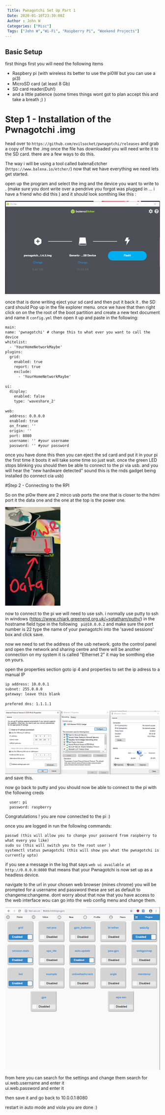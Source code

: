 ```yaml
---
 Title: Pwnagotchi Set Up Part 1
 Date: 2020-01-10T23:30:00Z
 Author : John W
 Categories: ["Misc"]
 Tags: ["John W","Wi-Fi", "Raspberry Pi", "Weekend Projects"]
---
```

## Basic Setup

first things first you will need the following items

- Raspbery pi (with wireless its better to use the pi0W but you can use a pi3)
- MicroSD card (at least 8 Gb)
- SD card reader(Duh!)
- and a little patience (some times things wont got to plan accept this and take a breath ;) )

# Step 1 - Installation of the Pwnagotchi .img
  head over to `https://github.com/evilsocket/pwnagotchi/releases` and grab a copy of the the .img
  once the file has downloaded you will need write it to the SD card. there are a few ways to do this.

  The way i will be using a tool called balenaEctcher (`https://www.balena.io/etcher/`) now that we have everything we need lets get started.

  open up the program and select the img and the device you want to write to . (make sure you dont write over a pendrive you forgot was plugged in ... i have a friend who did this ) and it should look somthing like this :

  ![installer image](/content/images/pwnagotchi/write_image.PNG)

  once that is done writing eject your sd card and then put it back it .
  the SD card should Pop up in the file explorer menu.
  once we have that then right click on on the the root of the boot partition and create a new text document
  and name it `config.yml` then open it up and paste in the following:
  ```
main:
  name: 'pwnagotchi' # change this to what ever you want to call the device
  whitelist:
    - 'YourHomeNetworkMaybe'
  plugins:
    grid:
      enabled: true
      report: true
      exclude:
        - 'YourHomeNetworkMaybe'

ui:
    display:
      enabled: false
      type: 'waveshare_2'
     
web:
    address: 0.0.0.0
    enabled: true
    on_frame: ''
    origin: ''
    port: 8080
    username: '' #your username 
    password: '' #your password
```

once you have done this then you can eject the sd card and put it in your pi
the first time it boots it will take some time so just wait.
once the green LED stops blinking you should then be able to connect to the pi via usb.
and you will hear the "new hardware detected" sound this is the rnds gadget being installed (to connect cia usb)

#Step 2 - Connecting to the RPI

  So on the pi0w there are 2 mirco usb ports the one that is closer to the hdmi port it the data one 
  and the one at the top is the power one.

![pi connections](/content/images/pwnagotchi/connections.jpg)

  now to connect to the pi we will need to use ssh.
  i normally use putty to ssh in windows (https://www.chiark.greenend.org.uk/~sgtatham/putty/)
  in the hostname field type in the following ` pi@10.0.0.2` 
  and make sure the port number is 22 type the name of your pwnagotchi into 
  the 'saved sessions' box and click save.

  now we need to set the address of the usb network. goto the control panel 
  and open the network and sharing centre and there will be another connection
  on my system it is called "Ethernet 2" it may be somthing else on yours.

  open the properties section goto ip 4 and properties to set the ip adress to a manual IP
  ```
  ip address: 10.0.0.1
  subnet: 255.0.0.0
  gateway: leave this blank

  prefered dns: 1.1.1.1
  ```
![configuration](/content/images/pwnagotchi/network_config.PNG)  
  and save this.

  now go back to putty and you should now be able to connect to the pi with the following creds
``` 
  user: pi
  password: raspberry
```

Congratulations ! you are now connected to the pi :)

 once you are logged in run the following commands:

```
passwd (this will allow you to change your password from raspberry to what every you like)
sudo su (this will switch you to the root user )
systemctl status pwnagotchi (this will show you what the pwnagotchi is currently upto)
```

 if you see a message in the log that says `web ui available at http://0.0.0.0:8080` 
 that means that your Pwnagotchi is now set up as a headless device.

 navigate to the url in your chosen web browser (mines chrome)
 you will be prompted for a username and password these are set as default to changeme:changeme.
 dont worry about that now that you have access to the web interface wou can go into the web config
 menu and change them. 

![web_config image](/content/images/pwnagotchi/webcfg.PNG)

from here you can search for the settings and change them
search for ui.web.username and enter it  
ui.web.password and enter it

then save it and go back to 10.0.0.1:8080

restart in auto mode and viola you are done :)

 



